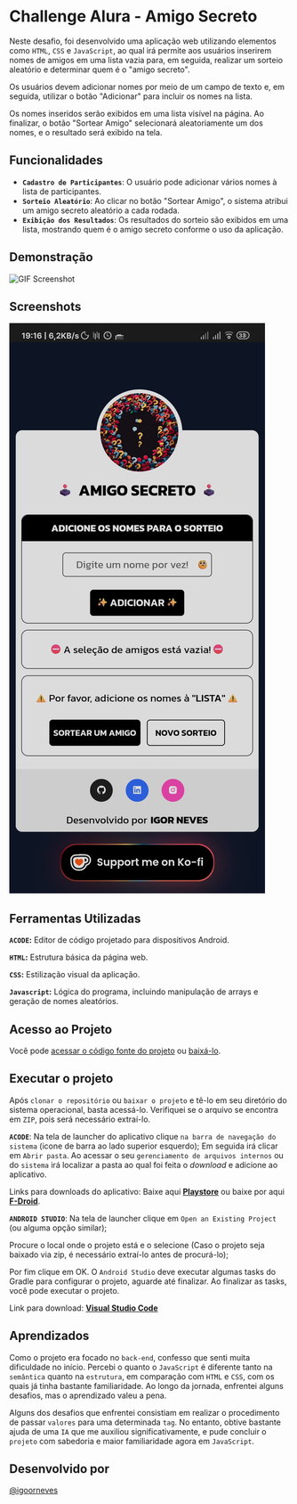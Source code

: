 # Challenge Alura - Amigo Secreto

Neste desafio, foi desenvolvido uma aplicação web utilizando elementos como ```HTML```, ```CSS``` e ```JavaScript```, ao qual irá permite aos usuários inserirem nomes de amigos em uma lista vazia para, em seguida, realizar um sorteio aleatório e determinar quem é o "amigo secreto".

Os usuários devem adicionar nomes por meio de um campo de texto e, em seguida, utilizar o botão "Adicionar" para incluir os nomes na lista.

Os nomes inseridos serão exibidos em uma lista visível na página. Ao finalizar, o botão "Sortear Amigo" selecionará aleatoriamente um dos nomes, e o resultado será exibido na tela.
## Funcionalidades

- **```Cadastro de Participantes```**: O usuário pode adicionar vários nomes à lista de participantes.
- **```Sorteio Aleatório```**: Ao clicar no botão "Sortear Amigo", o sistema atribui um amigo secreto aleatório a cada rodada.
- **```Exibição dos Resultados```**: Os resultados do sorteio são exibidos em uma lista, mostrando quem é o amigo secreto conforme o uso da aplicação.


## Demonstração

![GIF Screenshot](src/assets/img/Screenrecoder-GIF.gif)


## Screenshots

![App Screenshot](https://raw.githubusercontent.com/igoornevees/amigoSecreto/refs/heads/main/src/assets/img/Screenshot.webp)


## Ferramentas Utilizadas

**```ACODE```:** Editor de código projetado para dispositivos Android.

**```HTML```:** Estrutura básica da página web. 

**```CSS```:** Estilização visual da aplicação.

**```Javascript```:** Lógica do programa, incluindo manipulação de arrays e geração de nomes aleatórios.


## Acesso ao Projeto

Você pode [acessar o código fonte do projeto](add_link) ou [baixá-lo](add_link).
    
## Executar o projeto

Após ```clonar o repositório``` ou ```baixar o projeto``` e tê-lo em seu diretório do sistema operacional, basta acessá-lo. Verifiquei se o arquivo se encontra em ```ZIP```, pois será necessário extraí-lo.

**```ACODE```**: Na tela de launcher do aplicativo clique  ```na barra de navegação do sistema``` (icone de barra ao lado superior esquerdo);
Em seguida irá clicar em ```Abrir pasta```.
Ao acessar o seu ```gerenciamento de arquivos internos``` ou do ```sistema``` irá localizar a pasta ao qual foi feita o _download_ e adicione ao aplicativo.

Links para downloads do aplicativo:
Baixe aqui [**Playstore**]() ou baixe por aqui [**F-Droid**](https://f-droid.org/packages/com.foxdebug.acode/).




**```ANDROID STUDIO```**: Na tela de launcher clique em ```Open an Existing Project``` (ou alguma opção similar);

Procure o local onde o projeto está e o selecione (Caso o projeto seja baixado via zip, é necessário extraí-lo antes de procurá-lo);

Por fim clique em OK.
O ```Android Studio``` deve executar algumas tasks do Gradle para configurar o projeto, aguarde até finalizar. Ao finalizar as tasks, você pode executar o projeto.

Link para download:
[**Visual Studio Code**](https://code.visualstudio.com/)


## Aprendizados

Como o projeto era focado no ```back-end```, confesso que senti muita dificuldade no início. Percebi o quanto o ```JavaScript``` é diferente tanto na ```semântica``` quanto na ```estrutura```, em comparação com ```HTML``` e ```CSS```, com os quais já tinha bastante familiaridade. Ao longo da jornada, enfrentei alguns desafios, mas o aprendizado valeu a pena.

Alguns dos desafios que enfrentei consistiam em realizar o procedimento de passar ```valores``` para uma determinada ```tag```. No entanto, obtive bastante ajuda de uma ```IA``` que me auxiliou significativamente, e pude concluir o ```projeto``` com sabedoria e maior familiaridade agora em ```JavaScript```.
## Desenvolvido por

[@igoorneves](https://www.github.com/igoornevees)

